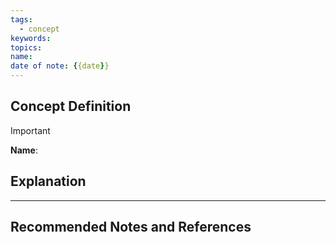 ```yaml
---
tags: 
  - concept
keywords: 
topics: 
name: 
date of note: {{date}}
---
```


## Concept Definition

>[!important]
>**Name**: 



## Explanation





-----------
##  Recommended Notes and References

